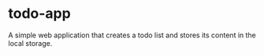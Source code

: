 # todo-app
A simple web application that creates a todo list and stores its content in the local storage.
